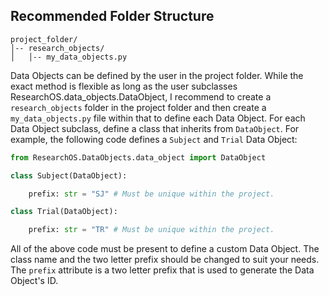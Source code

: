 ## Recommended Folder Structure
```plaintext
project_folder/
│-- research_objects/
│   │-- my_data_objects.py
```
Data Objects can be defined by the user in the project folder. While the exact method is flexible as long as the user subclasses ResearchOS.data_objects.DataObject, I recommend to create a `research_objects` folder in the project folder and then create a `my_data_objects.py` file within that to define each Data Object. For each Data Object subclass, define a class that inherits from `DataObject`. For example, the following code defines a `Subject` and `Trial` Data Object:

```python
from ResearchOS.DataObjects.data_object import DataObject

class Subject(DataObject):

    prefix: str = "SJ" # Must be unique within the project.

class Trial(DataObject):

    prefix: str = "TR" # Must be unique within the project.
```
All of the above code must be present to define a custom Data Object. The class name and the two letter prefix should be changed to suit your needs. The `prefix` attribute is a two letter prefix that is used to generate the Data Object's ID.